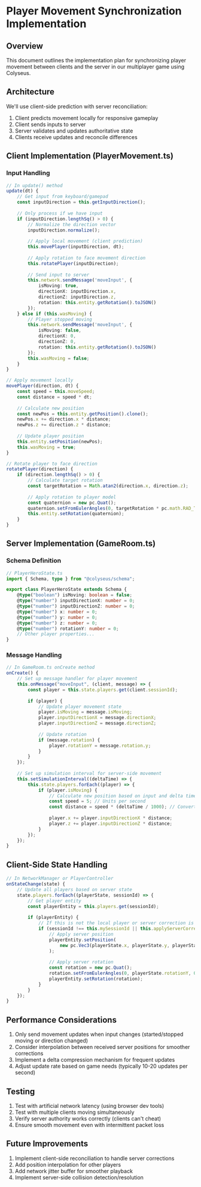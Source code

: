 # Player Movement Synchronization Implementation

## Overview
This document outlines the implementation plan for synchronizing player movement between clients and the server in our multiplayer game using Colyseus.

## Architecture
We'll use client-side prediction with server reconciliation:
1. Client predicts movement locally for responsive gameplay
2. Client sends inputs to server
3. Server validates and updates authoritative state
4. Clients receive updates and reconcile differences

## Client Implementation (PlayerMovement.ts)

### Input Handling
```typescript
// In update() method
update(dt) {
    // Get input from keyboard/gamepad
    const inputDirection = this.getInputDirection();
    
    // Only process if we have input
    if (inputDirection.lengthSq() > 0) {
        // Normalize the direction vector
        inputDirection.normalize();
        
        // Apply local movement (client prediction)
        this.movePlayer(inputDirection, dt);
        
        // Apply rotation to face movement direction
        this.rotatePlayer(inputDirection);
        
        // Send input to server
        this.network.sendMessage('moveInput', {
            isMoving: true,
            directionX: inputDirection.x,
            directionZ: inputDirection.z,
            rotation: this.entity.getRotation().toJSON()
        });
    } else if (this.wasMoving) {
        // Player stopped moving
        this.network.sendMessage('moveInput', {
            isMoving: false,
            directionX: 0,
            directionZ: 0,
            rotation: this.entity.getRotation().toJSON()
        });
        this.wasMoving = false;
    }
}

// Apply movement locally
movePlayer(direction, dt) {
    const speed = this.moveSpeed;
    const distance = speed * dt;
    
    // Calculate new position
    const newPos = this.entity.getPosition().clone();
    newPos.x += direction.x * distance;
    newPos.z += direction.z * distance;
    
    // Update player position
    this.entity.setPosition(newPos);
    this.wasMoving = true;
}

// Rotate player to face direction
rotatePlayer(direction) {
    if (direction.lengthSq() > 0) {
        // Calculate target rotation
        const targetRotation = Math.atan2(direction.x, direction.z);
        
        // Apply rotation to player model
        const quaternion = new pc.Quat();
        quaternion.setFromEulerAngles(0, targetRotation * pc.math.RAD_TO_DEG, 0);
        this.entity.setRotation(quaternion);
    }
}
```

## Server Implementation (GameRoom.ts)

### Schema Definition
```typescript
// PlayerHeroState.ts
import { Schema, type } from "@colyseus/schema";

export class PlayerHeroState extends Schema {
    @type("boolean") isMoving: boolean = false;
    @type("number") inputDirectionX: number = 0;
    @type("number") inputDirectionZ: number = 0;
    @type("number") x: number = 0;
    @type("number") y: number = 0;
    @type("number") z: number = 0;
    @type("number") rotationY: number = 0;
    // Other player properties...
}
```

### Message Handling
```typescript
// In GameRoom.ts onCreate method
onCreate() {
    // Set up message handler for player movement
    this.onMessage("moveInput", (client, message) => {
        const player = this.state.players.get(client.sessionId);
        
        if (player) {
            // Update player movement state
            player.isMoving = message.isMoving;
            player.inputDirectionX = message.directionX;
            player.inputDirectionZ = message.directionZ;
            
            // Update rotation
            if (message.rotation) {
                player.rotationY = message.rotation.y;
            }
        }
    });
    
    // Set up simulation interval for server-side movement
    this.setSimulationInterval((deltaTime) => {
        this.state.players.forEach((player) => {
            if (player.isMoving) {
                // Calculate new position based on input and delta time
                const speed = 5; // Units per second
                const distance = speed * (deltaTime / 1000); // Convert to seconds
                
                player.x += player.inputDirectionX * distance;
                player.z += player.inputDirectionZ * distance;
            }
        });
    });
}
```

## Client-Side State Handling
```typescript
// In NetworkManager or PlayerController
onStateChange(state) {
    // Update all players based on server state
    state.players.forEach((playerState, sessionId) => {
        // Get player entity
        const playerEntity = this.players.get(sessionId);
        
        if (playerEntity) {
            // If this is not the local player or server correction is enabled
            if (sessionId !== this.mySessionId || this.applyServerCorrection) {
                // Apply server position
                playerEntity.setPosition(
                    new pc.Vec3(playerState.x, playerState.y, playerState.z)
                );
                
                // Apply server rotation
                const rotation = new pc.Quat();
                rotation.setFromEulerAngles(0, playerState.rotationY, 0);
                playerEntity.setRotation(rotation);
            }
        }
    });
}
```

## Performance Considerations
1. Only send movement updates when input changes (started/stopped moving or direction changed)
2. Consider interpolation between received server positions for smoother corrections
3. Implement a delta compression mechanism for frequent updates
4. Adjust update rate based on game needs (typically 10-20 updates per second)

## Testing
1. Test with artificial network latency (using browser dev tools)
2. Test with multiple clients moving simultaneously
3. Verify server authority works correctly (clients can't cheat)
4. Ensure smooth movement even with intermittent packet loss

## Future Improvements
1. Implement client-side reconciliation to handle server corrections
2. Add position interpolation for other players
3. Add network jitter buffer for smoother playback
4. Implement server-side collision detection/resolution
